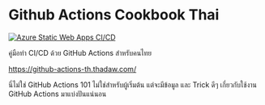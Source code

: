 # Github Actions Cookbook Thai

[![Azure Static Web Apps CI/CD](https://github.com/mildronize/github-actions-thai/actions/workflows/azure-static-web-apps-proud-bay-0bb74a200.yml/badge.svg)](https://github.com/mildronize/github-actions-thai/actions/workflows/azure-static-web-apps-proud-bay-0bb74a200.yml)

คู่มือทำ CI/CD ด้วย GitHub Actions สำหรับคนไทย

<https://github-actions-th.thadaw.com/>

นี่ไม่ใช่ GitHub Actions 101 ไม่ใช่สำหรับผู้เริ่มต้น แต่จะมีข้อมูล และ Trick ดีๆ เกี่ยวกับใช้งาน GitHub Actions มาแบ่งปันแน่นอน